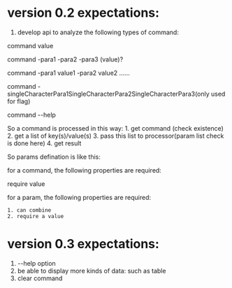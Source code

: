 version 0.2 expectations: 
===

1. develop api to analyze the following types of command:

  command value
  
  command -para1 -para2 -para3 (value)?
  
  command -para1 value1 -para2 value2 ......
  
  command -singleCharacterPara1SingleCharacterPara2SingleCharacterPara3(only used for flag)
  
  command --help
  
  So a command is processed in this way:
    1. get command (check existence)
    2. get a list of key(s)/value(s)
    3. pass this list to processor(param list check is done here)
    4. get result


  So params defination is like this:
  
  for a command, the following properties are required:
  
  require value
  
  for a param, the following properties are required:

    1. can combine
    2. require a value


version 0.3 expectations:
===

1. --help option
2. be able to display more kinds of data: such as table
3. clear command